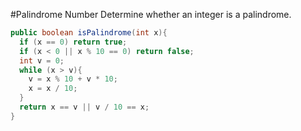 #Palindrome Number
Determine whether an integer is a palindrome.
```java
public boolean isPalindrome(int x){
  if (x == 0) return true;
  if (x < 0 || x % 10 == 0) return false;
  int v = 0;
  while (x > v){
    v = x % 10 + v * 10;
    x = x / 10;
  }
  return x == v || v / 10 == x;
}
```
